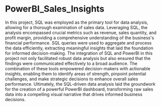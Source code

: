 # PowerBI_Sales_Insights

In this project, SQL was employed as the primary tool for data analysis, allowing for a thorough examination of sales data. Leveraging SQL, the analysis encompassed crucial metrics such as revenue, sales quantity, and profit margin, providing a comprehensive understanding of the business's financial performance. SQL queries were used to aggregate and process the data efficiently, extracting meaningful insights that laid the foundation for informed decision-making.
The integration of SQL and PowerBI in this project not only facilitated robust data analysis but also ensured that the findings were communicated effectively to a broad audience. The combination of these tools empowered decision-makers with actionable insights, enabling them to identify areas of strength, pinpoint potential challenges, and make strategic decisions to enhance overall sales performance. Ultimately, the SQL-driven data analysis laid the groundwork for the creation of a powerful PowerBI dashboard, transforming raw sales data into a compelling visual narrative that drives informed business decisions.
